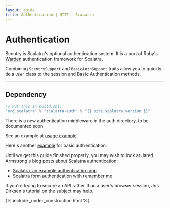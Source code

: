 ```yaml
---
layout: guide
title: Authentication | HTTP | Scalatra
---
```


<div class="page-header">
  <h1>Authentication</h1>
</div>


Scentry is Scalatra's optional authentication system. It is a port of Ruby's
[Warden](https://github.com/hassox/warden) authentication framework for
Scalatra.

Combining `ScentrySupport` and `BasicAuthSupport` traits allow you to quickly tie a
`User` class to the session and Basic Authentication methods.

---

## Dependency

```scala
// Put this in build.sbt:
"org.scalatra" % "scalatra-auth" % "{{ site.scalatra_version }}"
```

There is a new authentication middleware in the auth directory, to be
documented soon.

See an example at [usage example](http://gist.github.com/660701).

Here's another [example](https://gist.github.com/732347) for basic authentication.

Until we get this guide finished properly, you may wish to look at Jared
Armstrong's blog posts about Scalatra authentication:

* [Scalatra, an example authentication app](http://www.jaredarmstrong.name/2011/08/scalatra-an-example-authentication-app/)
* [Scalatra form authentication with remember me](http://www.jaredarmstrong.name/2011/08/scalatra-form-authentication-with-remember-me/)

If you're trying to secure an API rather than a user's browser session,
Jos Dirksen's [tutorial](http://www.smartjava.org/content/tutorial-getting-started-scala-and-scalatra-part-iii) on the subject may help.

{% include _under_construction.html %}